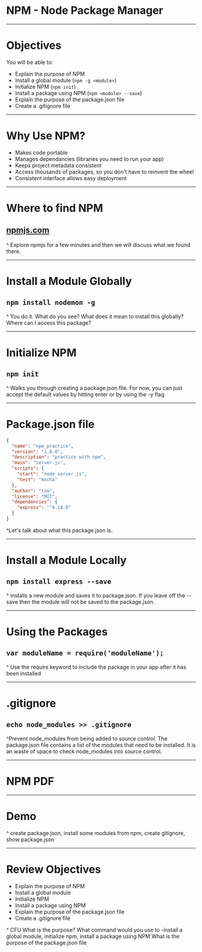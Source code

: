 # NPM - Node Package Manager

---

# Objectives

You will be able to:

- Explain the purpose of NPM
- Install a global module (`npm -g <module>`)
- Initialize NPM (`npm init`)
- Install a package using NPM (`npm <module> --save`)
- Explain the purpose of the package.json file
- Create a .gitignore file

---

# Why Use NPM?

- Makes code portable
- Manages dependancies (libraries you need to run your app)
- Keeps project metadata consistent
- Access thousands of packages, so you don't have to reinvent the wheel
- Consistent interface allows easy deployment

---

# Where to find NPM
## [npmjs.com](http://npmjs.com)

^ Explore npmjs for a few minutes and then we will discuss what we found there.

---

# Install a Module Globally
## `npm install nodemon -g`

^ You do it. What do you see? What does it mean to install this globally? Where can I access this package?

---

# Initialize NPM
## `npm init`

^ Walks you through creating a package.json file. For now, you can just accept the default values by hitting enter or by using the -y flag.

---

# Package.json file

```json
{
  "name": "npm_practice",
  "version": "1.0.0",
  "description": "practice with npm",
  "main": "server.js",
  "scripts": {
    "start": "node server.js",
    "test": "mocha"
  },
  "author": "tsm",
  "license": "MIT",
  "dependencies": {
    "express": "^4.14.0"
  }
}
```

^Let's talk about what this package.json is.

---

# Install a Module Locally
## `npm install express --save`

^ installs a new module and saves it to package.json. If you leave off the --save then the module will not be saved to the package.json.


---

# Using the Packages
## `var moduleName = require('moduleName');`

^ Use the require keyword to include the package in your app after it has been installed

---

# .gitignore

## `echo node_modules >> .gitignore`

^Prevent node_modules from being added to source control. The package.json file contains a list of the modules that need to be installed. It is an waste of space to check node_modules into source control.

---

# NPM PDF

---

# Demo

^ create package.json, install some modules from npm, create gitignore, show package.json

---

# Review Objectives

- Explain the purpose of NPM
- Install a global module
- Initialize NPM
- Install a package using NPM
- Explain the purpose of the package.json file
- Create a .gitignore file


^ CFU
What is the purpose?
What command would you use to -install a global module, initialize npm, install a package using NPM
What is the purpose of the package.json file
